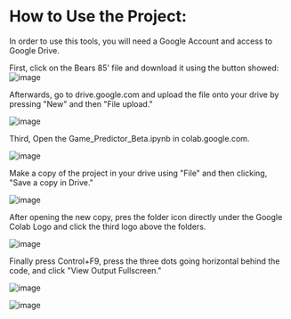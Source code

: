 # How to Use the Project:

In order to use this tools, you will need a Google Account and access to Google Drive.

First, click on the Bears 85' file and download it using the button showed:
![image](https://github.com/user-attachments/assets/5b585475-5f83-48d1-a356-113bc68e27ae)

Afterwards, go to drive.google.com and upload the file onto your drive by pressing "New" and then "File upload."

![image](https://github.com/user-attachments/assets/44553c8f-ca3a-496f-b92c-a530e0c3e4eb)


Third, Open the Game_Predictor_Beta.ipynb in colab.google.com.

![image](https://github.com/user-attachments/assets/216a50a2-86f6-404f-b3cc-cd4045cda0c8)

Make a copy of the project in your drive using "File" and then clicking, "Save a copy in Drive."

![image](https://github.com/user-attachments/assets/889c4724-694c-46ad-9d0e-a57954f1448b)

After opening the new copy, pres the folder icon directly under the Google Colab Logo and click the third logo above the folders.

![image](https://github.com/user-attachments/assets/15b50dfc-2702-42a3-8188-2076abc8ed6a)

Finally press Control+F9, press the three dots going horizontal behind the code, and click "View Output Fullscreen."

![image](https://github.com/user-attachments/assets/c0d65cae-7c04-4cc9-a14f-a3ee003e6836)

![image](https://github.com/user-attachments/assets/e4e16267-94e2-4182-98ec-974e0ec16824)

